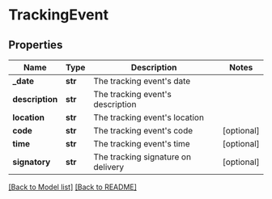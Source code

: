 # TrackingEvent

## Properties

Name | Type | Description | Notes
------------ | ------------- | ------------- | -------------
**_date** | **str** | The tracking event&#x27;s date | 
**description** | **str** | The tracking event&#x27;s description | 
**location** | **str** | The tracking event&#x27;s location | 
**code** | **str** | The tracking event&#x27;s code | [optional] 
**time** | **str** | The tracking event&#x27;s time | [optional] 
**signatory** | **str** | The tracking signature on delivery | [optional] 

[[Back to Model list]](../README.md#documentation-for-models) [[Back to README]](../README.md)

